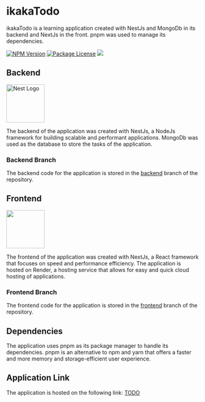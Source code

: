 # ikakaTodo

ikakaTodo is a learning application created with NestJs and MongoDb in its backend and NextJs in the front. pnpm was used to manage its dependencies.

<a href="https://www.npmjs.com/~nestjscore" target="_blank"><img src="https://img.shields.io/npm/v/@nestjs/core.svg" alt="NPM Version" /></a>
<a href="https://www.npmjs.com/~nestjscore" target="_blank"><img src="https://img.shields.io/npm/l/@nestjs/core.svg" alt="Package License" /></a>
<a href="https://twitter.com/nestframework" target="_blank"><img src="https://img.shields.io/twitter/follow/nestframework.svg?style=social&label=Follow"></a>

## Backend

 <a href="http://nestjs.com/" target="blank"><img src="https://nestjs.com/img/logo-small.svg" width="100" alt="Nest Logo" /></a>

The backend of the application was created with NestJs, a NodeJs framework for building scalable and performant applications. MongoDb was used as the database to store the tasks of the application.

### Backend Branch

The backend code for the application is stored in the [backend](https://github.com/ikakaotsu/ikakaTodo/tree/backend) branch of the repository.

## Frontend

  <a href="https://nextjs.org">
    <picture>
      <source media="(prefers-color-scheme: dark)" srcset="https://assets.vercel.com/image/upload/v1662130559/nextjs/Icon_dark_background.png">
      <img src="https://assets.vercel.com/image/upload/v1662130559/nextjs/Icon_light_background.png" height="100">
    </picture>
  </a>

The frontend of the application was created with NextJs, a React framework that focuses on speed and performance efficiency. The application is hosted on Render, a hosting service that allows for easy and quick cloud hosting of applications.

### Frontend Branch

The frontend code for the application is stored in the [frontend](https://github.com/ikakaotsu/ikakaTodo/tree/frontend) branch of the repository.

## Dependencies

The application uses pnpm as its package manager to handle its dependencies. pnpm is an alternative to npm and yarn that offers a faster and more memory and storage-efficient user experience.

## Application Link

The application is hosted on the following link: [TODO](https://front-todo-lpja.onrender.com) 


